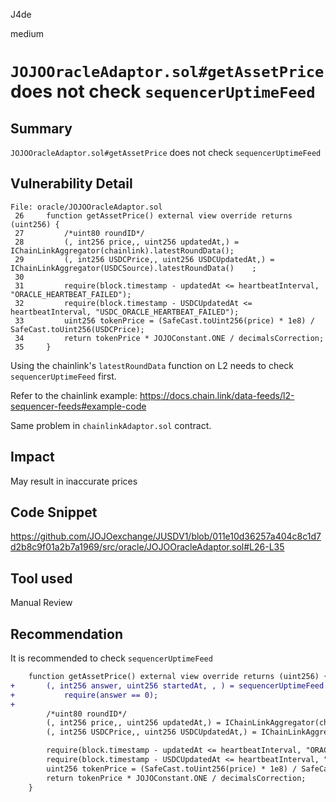 J4de

medium

# `JOJOOracleAdaptor.sol#getAssetPrice` does not check `sequencerUptimeFeed`

## Summary

`JOJOOracleAdaptor.sol#getAssetPrice` does not check `sequencerUptimeFeed`

## Vulnerability Detail

```solidity
File: oracle/JOJOOracleAdaptor.sol
 26     function getAssetPrice() external view override returns (uint256) {
 27         /*uint80 roundID*/
 28         (, int256 price,, uint256 updatedAt,) = IChainLinkAggregator(chainlink).latestRoundData();
 29         (, int256 USDCPrice,, uint256 USDCUpdatedAt,) = IChainLinkAggregator(USDCSource).latestRoundData()    ;
 30
 31         require(block.timestamp - updatedAt <= heartbeatInterval, "ORACLE_HEARTBEAT_FAILED");
 32         require(block.timestamp - USDCUpdatedAt <= heartbeatInterval, "USDC_ORACLE_HEARTBEAT_FAILED");
 33         uint256 tokenPrice = (SafeCast.toUint256(price) * 1e8) / SafeCast.toUint256(USDCPrice);
 34         return tokenPrice * JOJOConstant.ONE / decimalsCorrection;
 35     }
```

Using the chainlink's `latestRoundData` function on L2 needs to check `sequencerUptimeFeed` first.

Refer to the chainlink example: https://docs.chain.link/data-feeds/l2-sequencer-feeds#example-code

Same problem in `chainlinkAdaptor.sol` contract.

## Impact

May result in inaccurate prices

## Code Snippet

https://github.com/JOJOexchange/JUSDV1/blob/011e10d36257a404c8c1d7d2b8c9f01a2b7a1969/src/oracle/JOJOOracleAdaptor.sol#L26-L35

## Tool used

Manual Review

## Recommendation

It is recommended to check `sequencerUptimeFeed`

```diff
    function getAssetPrice() external view override returns (uint256) {
+       (, int256 answer, uint256 startedAt, , ) = sequencerUptimeFeed.latestRoundData();
+ 			require(answer == 0);
+
        /*uint80 roundID*/
        (, int256 price,, uint256 updatedAt,) = IChainLinkAggregator(chainlink).latestRoundData();
        (, int256 USDCPrice,, uint256 USDCUpdatedAt,) = IChainLinkAggregator(USDCSource).latestRoundData();

        require(block.timestamp - updatedAt <= heartbeatInterval, "ORACLE_HEARTBEAT_FAILED");
        require(block.timestamp - USDCUpdatedAt <= heartbeatInterval, "USDC_ORACLE_HEARTBEAT_FAILED");
        uint256 tokenPrice = (SafeCast.toUint256(price) * 1e8) / SafeCast.toUint256(USDCPrice);
        return tokenPrice * JOJOConstant.ONE / decimalsCorrection;
    }
```